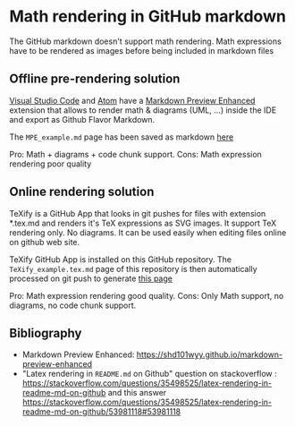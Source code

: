 # Math rendering in GitHub markdown

The GitHub markdown doesn't support math rendering.
Math expressions have to be rendered as images before being included in markdown files

## Offline pre-rendering solution

[Visual Studio Code](https://code.visualstudio.com) and [Atom](https://atom.io) have a [Markdown Preview Enhanced](https://shd101wyy.github.io/markdown-preview-enhanced) extension that allows to render math & diagrams (UML, ...) inside the IDE and export as Github Flavor Markdown.

The `MPE_example.md` page has been saved as markdown [here](MPE_example_.md)

Pro: Math + diagrams + code chunk support.
Cons: Math expression rendering poor quality

## Online rendering solution

TeXify is a GitHub App that looks in git pushes for files with extension *.tex.md and renders it's TeX expressions as SVG images.
It support TeX rendering only. No diagrams. It can be used easily when editing files online on github web site.

TeXify GitHub App is installed on this GitHub repository.
The `TeXify_example.tex.md` page of this repository is then automatically processed on git push to generate [this page](TeXify_example.md)

Pro: Math expression rendering good quality.
Cons: Only Math support, no diagrams, no code chunk support.

## Bibliography

- Markdown Preview Enhanced: https://shd101wyy.github.io/markdown-preview-enhanced
- "Latex rendering in `README.md` on Github" question on stackoverflow :  https://stackoverflow.com/questions/35498525/latex-rendering-in-readme-md-on-github and this answer https://stackoverflow.com/questions/35498525/latex-rendering-in-readme-md-on-github/53981118#53981118